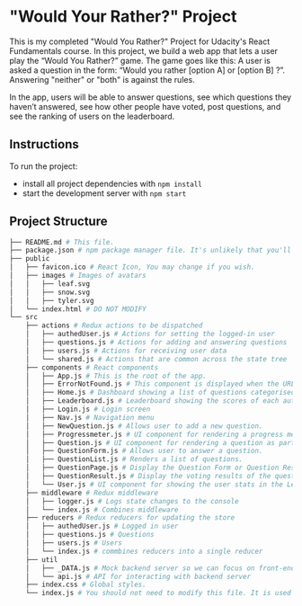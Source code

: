 # "Would Your Rather?" Project

This is my completed "Would You Rather?" Project for Udacity's React Fundamentals course. In this project, we build a web app that lets a user play the “Would You Rather?” game. The game goes like this: A user is asked a question in the form: “Would you rather [option A] or [option B] ?”. Answering "neither" or "both" is against the rules.

In the app, users will be able to answer questions, see which questions they haven’t answered, see how other people have voted, post questions, and see the ranking of users on the leaderboard.

## Instructions

To run the project:

* install all project dependencies with `npm install`
* start the development server with `npm start`

## Project Structure
```bash
├── README.md # This file.
├── package.json # npm package manager file. It's unlikely that you'll need to modify this.
├── public
│   ├── favicon.ico # React Icon, You may change if you wish.
│   ├── images # Images of avatars
│   │   ├── leaf.svg
│   │   ├── snow.svg
│   │   ├── tyler.svg
│   └── index.html # DO NOT MODIFY
└── src
    ├── actions # Redux actions to be dispatched
    │   ├── authedUser.js # Actions for setting the logged-in user
    │   ├── questions.js # Actions for adding and answering questions
    │   ├── users.js # Actions for receiving user data
    │   └── shared.js # Actions that are common across the state tree
    ├── components # React components
    │   ├── App.js # This is the root of the app.
    │   ├── ErrorNotFound.js # This component is displayed when the URL is not valid.
    │   ├── Home.js # Dashboard showing a list of questions categorised into unanswered and answered.
    │   ├── Leaderboard.js # Leaderboard showing the scores of each author based on questions answered and created.
    │   ├── Login.js # Login screen
    │   ├── Nav.js # Navigation menu
    │   ├── NewQuestion.js # Allows user to add a new question.
    │   ├── Progressmeter.js # UI component for rendering a progress meter
    │   ├── Question.js # UI component for rendering a question as part of a collection of questions.
    │   ├── QuestionForm.js # Allows user to answer a question.
    │   ├── QuestionList.js # Renders a list of questions.
    │   ├── QuestionPage.js # Display the Question Form or Question Result depending on whether the question is answered.
    │   ├── QuestionResult.js # Display the voting results of the question.
    │   └── User.js # UI component for showing the user stats in the Leaderboard
    ├── middleware # Redux middleware
    │   ├── logger.js # Logs state changes to the console
    │   └── index.js # Combines middleware
    ├── reducers # Redux reducers for updating the store
    │   ├── authedUser.js # Logged in user
    │   ├── questions.js # Questions
    │   ├── users.js # Users
    │   └── index.js # commbines reducers into a single reducer
    ├── util
    │   ├── _DATA.js # Mock backend server so we can focus on front-end development
    │   └── api.js # API for interacting with backend server
    ├── index.css # Global styles.
    └── index.js # You should not need to modify this file. It is used for DOM rendering only.
```